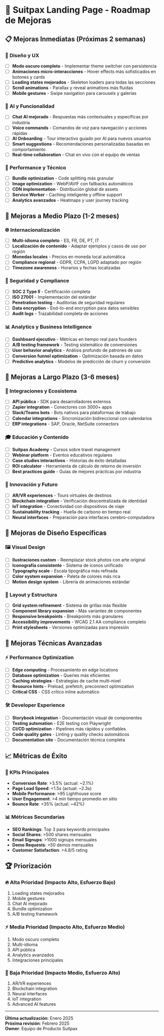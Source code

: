 # 🚀 Suitpax Landing Page - Roadmap de Mejoras

## 📋 **Mejoras Inmediatas (Próximas 2 semanas)**

### 🎨 **Diseño y UX**
- [ ] **Modo oscuro completo** - Implementar theme switcher con persistencia
- [ ] **Animaciones micro-interacciones** - Hover effects más sofisticados en botones y cards
- [ ] **Loading states mejorados** - Skeleton loaders para todas las secciones
- [ ] **Scroll animations** - Parallax y reveal animations más fluidas
- [ ] **Mobile gestures** - Swipe navigation para carousels y galerías

### 🤖 **AI y Funcionalidad**
- [ ] **Chat AI mejorado** - Respuestas más contextuales y específicas por industria
- [ ] **Voice commands** - Comandos de voz para navegación y acciones rápidas
- [ ] **AI Onboarding** - Tour interactivo guiado por AI para nuevos usuarios
- [ ] **Smart suggestions** - Recomendaciones personalizadas basadas en comportamiento
- [ ] **Real-time collaboration** - Chat en vivo con el equipo de ventas

### 📱 **Performance y Técnico**
- [ ] **Bundle optimization** - Code splitting más granular
- [ ] **Image optimization** - WebP/AVIF con fallbacks automáticos
- [ ] **CDN implementation** - Distribución global de assets
- [ ] **Service Worker** - Caching inteligente y offline support
- [ ] **Analytics avanzados** - Heatmaps y user journey tracking

## 🎯 **Mejoras a Medio Plazo (1-2 meses)**

### 🌐 **Internacionalización**
- [ ] **Multi-idioma completo** - ES, FR, DE, PT, IT
- [ ] **Localización de contenido** - Adaptar ejemplos y casos de uso por región
- [ ] **Monedas locales** - Precios en moneda local automática
- [ ] **Compliance regional** - GDPR, CCPA, LGPD adaptado por región
- [ ] **Timezone awareness** - Horarios y fechas localizadas

### 🔐 **Seguridad y Compliance**
- [ ] **SOC 2 Type II** - Certificación completa
- [ ] **ISO 27001** - Implementación del estándar
- [ ] **Penetration testing** - Auditorías de seguridad regulares
- [ ] **Data encryption** - End-to-end encryption para datos sensibles
- [ ] **Audit logs** - Trazabilidad completa de acciones

### 📊 **Analytics y Business Intelligence**
- [ ] **Dashboard ejecutivo** - Métricas en tiempo real para founders
- [ ] **A/B testing framework** - Testing sistemático de conversiones
- [ ] **User behavior analytics** - Análisis profundo de patrones de uso
- [ ] **Conversion funnel optimization** - Optimización basada en datos
- [ ] **Predictive analytics** - Modelos de predicción de churn y conversión

## 🚀 **Mejoras a Largo Plazo (3-6 meses)**

### 🤝 **Integraciones y Ecosistema**
- [ ] **API pública** - SDK para desarrolladores externos
- [ ] **Zapier integration** - Conectores con 3000+ apps
- [ ] **Slack/Teams bots** - Bots nativos para plataformas de trabajo
- [ ] **Calendar integrations** - Sincronización bidireccional con calendarios
- [ ] **ERP integrations** - SAP, Oracle, NetSuite connectors

### 🎓 **Educación y Contenido**
- [ ] **Suitpax Academy** - Cursos sobre travel management
- [ ] **Webinar platform** - Eventos educativos regulares
- [ ] **Case studies interactivos** - Historias de éxito detalladas
- [ ] **ROI calculator** - Herramienta de cálculo de retorno de inversión
- [ ] **Best practices guide** - Guías de mejores prácticas por industria

### 🌟 **Innovación y Futuro**
- [ ] **AR/VR experiences** - Tours virtuales de destinos
- [ ] **Blockchain integration** - Verificación descentralizada de identidad
- [ ] **IoT integration** - Conectividad con dispositivos de viaje
- [ ] **Sustainability tracking** - Huella de carbono en tiempo real
- [ ] **Neural interfaces** - Preparación para interfaces cerebro-computadora

## 🎨 **Mejoras de Diseño Específicas**

### 🖼️ **Visual Design**
- [ ] **Ilustraciones custom** - Reemplazar stock photos con arte original
- [ ] **Iconografía consistente** - Sistema de iconos unificado
- [ ] **Typography scale** - Escala tipográfica más refinada
- [ ] **Color system expansion** - Paleta de colores más rica
- [ ] **Motion design system** - Librería de animaciones estándar

### 📐 **Layout y Estructura**
- [ ] **Grid system refinement** - Sistema de grillas más flexible
- [ ] **Component library expansion** - Más variantes de componentes
- [ ] **Responsive breakpoints** - Breakpoints más granulares
- [ ] **Accessibility improvements** - WCAG 2.1 AA compliance completo
- [ ] **Print stylesheets** - Versiones optimizadas para impresión

## 🔧 **Mejoras Técnicas Avanzadas**

### ⚡ **Performance Optimization**
- [ ] **Edge computing** - Procesamiento en edge locations
- [ ] **Database optimization** - Queries más eficientes
- [ ] **Caching strategies** - Estrategias de cache multi-nivel
- [ ] **Resource hints** - Preload, prefetch, preconnect optimization
- [ ] **Critical CSS** - CSS crítico inline automático

### 🛠️ **Developer Experience**
- [ ] **Storybook integration** - Documentación visual de componentes
- [ ] **Testing automation** - E2E testing con Playwright
- [ ] **CI/CD optimization** - Pipelines más rápidos y confiables
- [ ] **Code quality gates** - Linting y quality checks automáticos
- [ ] **Documentation site** - Documentación técnica completa

## 📈 **Métricas de Éxito**

### 🎯 **KPIs Principales**
- **Conversion Rate**: >3.5% (actual: ~2.1%)
- **Page Load Speed**: <1.5s (actual: ~2.3s)
- **Mobile Performance**: >95 Lighthouse score
- **User Engagement**: >4 min tiempo promedio en sitio
- **Bounce Rate**: <35% (actual: ~42%)

### 📊 **Métricas Secundarias**
- **SEO Rankings**: Top 3 para keywords principales
- **Social Shares**: >500 shares mensuales
- **Email Signups**: >1000 signups mensuales
- **Demo Requests**: >50 demos mensuales
- **Customer Satisfaction**: >4.8/5 rating

## 🏆 **Priorización**

### 🔥 **Alta Prioridad (Impacto Alto, Esfuerzo Bajo)**
1. Loading states mejorados
2. Mobile gestures
3. Chat AI mejorado
4. Bundle optimization
5. A/B testing framework

### ⚡ **Media Prioridad (Impacto Alto, Esfuerzo Medio)**
1. Modo oscuro completo
2. Multi-idioma
3. API pública
4. Analytics avanzados
5. Integraciones principales

### 🎯 **Baja Prioridad (Impacto Medio, Esfuerzo Alto)**
1. AR/VR experiences
2. Blockchain integration
3. Neural interfaces
4. IoT integration
5. Advanced AI features

---

**Última actualización**: Enero 2025  
**Próxima revisión**: Febrero 2025  
**Owner**: Equipo de Producto Suitpax
